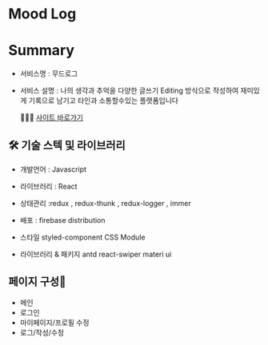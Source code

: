 # Mood Log


# Summary
* 서비스명 : 무드로그 
* 서비스 설명 : 나의 생각과 추억을 다양한 글쓰기 Editing 방식으로 작성하여 재미있게 기록으로 남기고 타인과 소통할수있는 플랫폼입니다

  💁🏻‍♀️ [사이트 바로가기](https://mlog-e2391.web.app)



## 🛠 기술 스텍 및 라이브러리

- 개발언어 : Javascript
- 라이브러리 : React
- 상태관리 :redux , redux-thunk , redux-logger , immer

- 배포 : firebase distribution

- 스타일
styled-component
CSS Module

- 라이브러리 & 패키지
antd
react-swiper
materi ui




## 페이지 구성📖

- 메인
- 로그인
- 마이페이지/프로필 수정
- 로그/작성/수정



